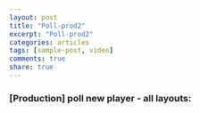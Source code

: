 ```yaml
---
layout: post
title: "Poll-prod2"
excerpt: "Poll-prod2"
categories: articles
tags: [sample-post, video]
comments: true
share: true
---
```

### [Production] poll new player - all layouts:
<br>
<div class="apester-media" data-media-id="5d245c0aca40d26e6693a51e" height="364"></div><script async src="https://static.stg.apester.com/js/sdk/latest/apester-sdk.js"></script>
